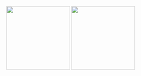 <img align="left" height="170" src="https://github-readme-stats.vercel.app/api?username=hiromichinomata&theme=solarized-light&show_icons=true" />
<img align="left" height="170" src="https://github-readme-stats.vercel.app/api/top-langs/?username=hiromichinomata&theme=solarized-light&layout=compact" />
